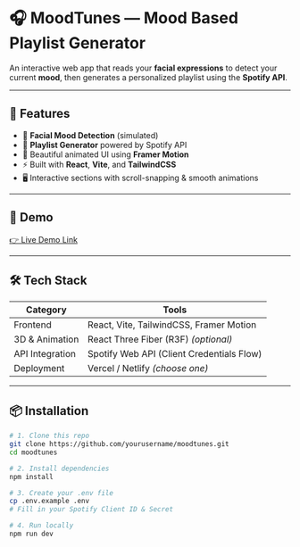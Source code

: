 # 🎧 MoodTunes — Mood Based Playlist Generator

An interactive web app that reads your **facial expressions** to detect your current **mood**, then generates a personalized playlist using the **Spotify API**.

---

## 🚀 Features

- 🧠 **Facial Mood Detection** (simulated)
- 🎵 **Playlist Generator** powered by Spotify API
- 🎨 Beautiful animated UI using **Framer Motion**
- ⚡ Built with **React**, **Vite**, and **TailwindCSS**
- 🖥️ Interactive sections with scroll-snapping & smooth animations

---

## 📸 Demo

[👉 Live Demo Link]([https://your-deployed-url.com](https://vercel.com/dzaky-anwar-zeins-projects/mood-based-playlist-generator/34BiATFmsXZVp371KGKjv2Dr8oFe))

---

## 🛠️ Tech Stack

| Category         | Tools                            |
|------------------|----------------------------------|
| Frontend         | React, Vite, TailwindCSS, Framer Motion |
| 3D & Animation   | React Three Fiber (R3F) *(optional)* |
| API Integration  | Spotify Web API (Client Credentials Flow) |
| Deployment       | Vercel / Netlify *(choose one)* |

---

## 📦 Installation

```bash
# 1. Clone this repo
git clone https://github.com/yourusername/moodtunes.git
cd moodtunes

# 2. Install dependencies
npm install

# 3. Create your .env file
cp .env.example .env
# Fill in your Spotify Client ID & Secret

# 4. Run locally
npm run dev
